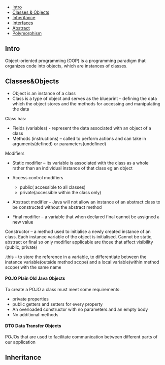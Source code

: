 - [Intro](#Intro)
- [Classes & Objects](#Classes&Objects)
- [Inheritance](#Inheritance)
- [Interfaces](#Interfaces)
- [Abstract](#Abstract)
- [Polymorphism](#Polymorphism)



## Intro
Object-oriented programming (OOP) is a programming paradigm that organizes code into objects, which are instances of classes.
## Classes&Objects
- Object is an instance of a class
- Class is a type of object and serves as the blueprint – defining the data which the object stores and the methods for accessing and manipulating the data 

Class has:
- Fields (variables) - represent the data associated with an object of a class
- Methods (instructions) – called to perform actions and can take in arguments(defined) or parameters(undefined)


Modifiers
- Static modifier – its variable is associated with the class as a whole rather than an individual instance of that class eg an object

- Access control modifiers 
  - public( accessible to all classes)
  - private(accessible within the class only)

- Abstract modifier – Java will not allow an instance of an abstract class to be constructed without the abstract method

- Final modifier – a variable that when declared final cannot be assigned a new value

Constructor – a method used to initialise a newly created instance of an class. Each instance variable of the object is initialised. Cannot be static, abstract or final so only modifier applicable are those that affect visibility (public, private)

.this - to store the reference in a variable, to differentiate between the instance variable(outside method scope) and a local variable(within method scope) with the same name

#### POJO Plain Old Java Objects
To create a POJO a class must meet some requirements:
- private properties
- public getters and setters for every property
- An overloaded constructor with no parameters and an empty body
- No additional methods

#### DTO Data Transfer Objects
POJOs that are used to facilitate communication between different parts of our application


## Inheritance


